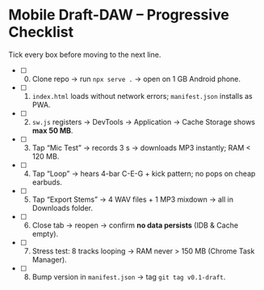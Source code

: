 # Mobile Draft-DAW – Progressive Checklist
Tick every box before moving to the next line.

- [ ] 0. Clone repo → run `npx serve .` → open on 1 GB Android phone.
- [ ] 1. `index.html` loads without network errors; `manifest.json` installs as PWA.
- [ ] 2. `sw.js` registers → DevTools → Application → Cache Storage shows **max 50 MB**.
- [ ] 3. Tap “Mic Test” → records 3 s → downloads MP3 instantly; RAM < 120 MB.
- [ ] 4. Tap “Loop” → hears 4-bar C-E-G + kick pattern; no pops on cheap earbuds.
- [ ] 5. Tap “Export Stems” → 4 WAV files + 1 MP3 mixdown → all in Downloads folder.
- [ ] 6. Close tab → reopen → confirm **no data persists** (IDB & Cache empty).
- [ ] 7. Stress test: 8 tracks looping → RAM never > 150 MB (Chrome Task Manager).
- [ ] 8. Bump version in `manifest.json` → tag `git tag v0.1-draft`.

